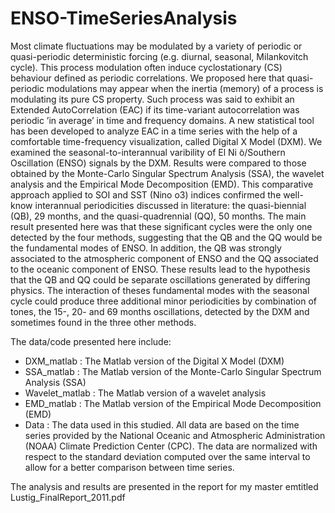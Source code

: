 # ENSO-TimeSeriesAnalysis

Most climate fluctuations may be modulated by a variety of periodic or quasi-periodic deterministic forcing (e.g. diurnal, seasonal, Milankovitch cycle). This process modulation often induce cyclostationary (CS) behaviour defined as periodic correlations. We proposed here that quasi-periodic modulations may appear when the inertia (memory) of a process is modulating its pure CS property. Such process was said to exhibit an Extended AutoCorrelation (EAC) if its time-variant autocorrelation was periodic ’in average’ in time and frequency domains. A new statistical tool has been developed to analyze EAC in a time series with the help of a comfortable time-frequency visualization, called Digital X Model (DXM). We examined the seasonal-to-interannual varibility of El Ni ̃o/Southern Oscillation (ENSO) signals by the DXM. Results were compared to those obtained by the Monte-Carlo Singular Spectrum Analysis (SSA), the wavelet analysis and the Empirical Mode Decomposition (EMD). This comparative approach applied to SOI and SST (Nino o3) indices confirmed the well-know interannual periodicities discussed in literature: the quasi-biennial (QB), 29 months, and the quasi-quadrennial (QQ), 50 months. The main result presented here was that these significant cycles were the only one detected by the four methods, suggesting that the QB and the QQ would be the fundamental modes of ENSO. In addition, the QB was strongly associated to the atmospheric component of ENSO and the QQ associated to the oceanic component of ENSO. These results lead to the hypothesis that the QB and QQ could be separate oscillations generated by differing physics. The interaction of theses fundamental modes with the seasonal cycle could produce three additional minor periodicities by combination of tones, the 15-, 20- and 69 months oscillations, detected by the DXM and sometimes found in the three other methods.

The data/code presented here include:
- DXM_matlab : The Matlab version of the Digital X Model (DXM)
- SSA_matlab : The Matlab version of the Monte-Carlo Singular Spectrum Analysis (SSA)
- Wavelet_matlab : The Matlab version of a wavelet analysis
- EMD_matlab : The Matlab version of the Empirical Mode Decomposition (EMD)
- Data : The data used in this studied. All data are based on the time series provided by the National Oceanic and Atmospheric Administration (NOAA) Climate Prediction Center (CPC). The data are normalized with respect to the standard deviation computed over the same interval to allow for a better comparison between time series.

The analysis and results are presented in the report for my master emtitled Lustig_FinalReport_2011.pdf
